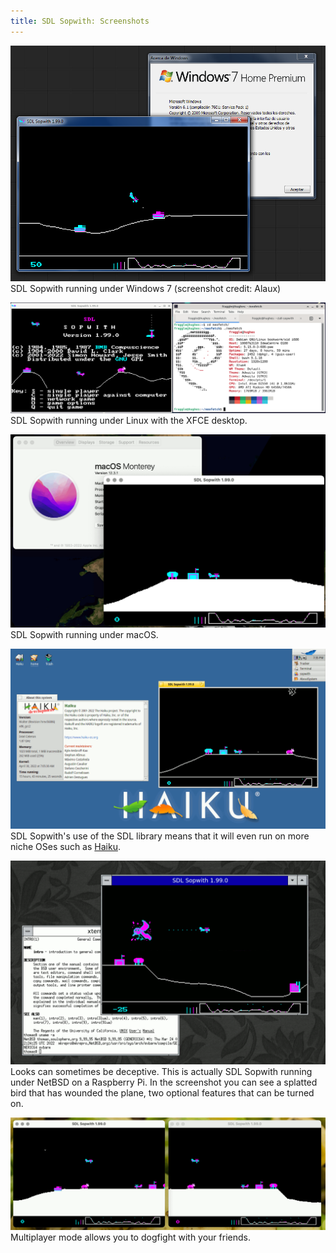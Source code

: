 ```yaml
---
title: SDL Sopwith: Screenshots
---
```


![Screenshot, Windows 7](sshot/sopwith-win7.png) \
SDL Sopwith running under Windows 7 (screenshot credit: Alaux)

![Screenshot, Linux XFCE](sshot/sopwith-linux-xfce.png) \
SDL Sopwith running under Linux with the XFCE desktop.

![Screenshot, macOS](sshot/sopwith-macos.png) \
SDL Sopwith running under macOS.

![Screenshot, Haiku](sshot/sopwith-haiku.png) \
SDL Sopwith's use of the SDL library means that it will even run on more
niche OSes such as [Haiku](https://www.haiku-os.org/).

![Screenshot, NetBSD](sshot/sopwith-netbsd.png) \
Looks can sometimes be deceptive. This is actually SDL Sopwith running under
NetBSD on a Raspberry Pi. In the screenshot you can see a splatted bird that
has wounded the plane, two optional features that can be turned on.

![Screenshot, multiplayer](sshot/sopwith-multi.png) \
Multiplayer mode allows you to dogfight with your friends.


